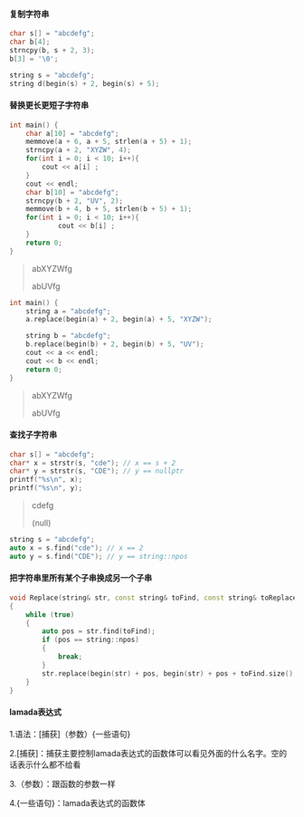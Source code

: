 #### 复制字符串

```c++
char s[] = "abcdefg";
char b[4];
strncpy(b, s + 2, 3);
b[3] = '\0';
```



```c++
string s = "abcdefg";
string d(begin(s) + 2, begin(s) + 5);
```



#### 替换更长更短子字符串

```c
int main() {
	char a[10] = "abcdefg";
	memmove(a + 6, a + 5, strlen(a + 5) + 1);
	strncpy(a + 2, "XYZW", 4);
	for(int i = 0; i < 10; i++){
		cout << a[i] ;
	}
	cout << endl;
	char b[10] = "abcdefg";
	strncpy(b + 2, "UV", 2);
	memmove(b + 4, b + 5, strlen(b + 5) + 1);
	for(int i = 0; i < 10; i++){
			cout << b[i] ;
	}
	return 0;
}
```

>abXYZWfg
>
>abUVfg

```c++
int main() {
	string a = "abcdefg";
	a.replace(begin(a) + 2, begin(a) + 5, "XYZW");

	string b = "abcdefg";
	b.replace(begin(b) + 2, begin(b) + 5, "UV");
	cout << a << endl;
	cout << b << endl;
	return 0;
}
```

>abXYZWfg
>
>abUVfg



#### 查找子字符串

```c
char s[] = "abcdefg";
char* x = strstr(s, "cde"); // x == s + 2
char* y = strstr(s, "CDE"); // y == nullptr
printf("%s\n", x);
printf("%s\n", y);
```

>cdefg
>
>(null)

```c++
string s = "abcdefg";
auto x = s.find("cde"); // x == 2
auto y = s.find("CDE"); // y == string::npos
```



#### 把字符串里所有某个子串换成另一个子串

```c++
void Replace(string& str, const string& toFind, const string& toReplace)
{
    while (true)
    {
        auto pos = str.find(toFind);
        if (pos == string::npos)
        {
            break;
        }
        str.replace(begin(str) + pos, begin(str) + pos + toFind.size(), toReplace);
    }
}
```





#### lamada表达式

1.语法：[捕获]（参数）{一些语句}

2.[捕获]：捕获主要控制lamada表达式的函数体可以看见外面的什么名字。空的话表示什么都不给看

3.（参数）：跟函数的参数一样

4.{一些语句}：lamada表达式的函数体

